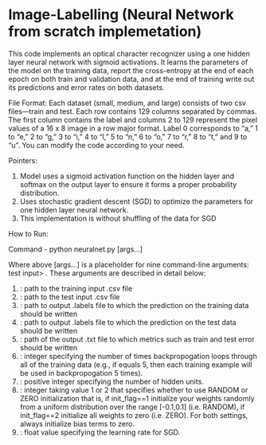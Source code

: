 # Image-Labelling (Neural Network from scratch implemetation)

This code implements an optical character recognizer using a one hidden layer neural network with sigmoid activations. It learns the parameters of the model on the training data, report the cross-entropy at the end of each epoch on both train and validation data, and at the end of training write out its predictions and error rates on both datasets.

File Format: Each dataset (small, medium, and large) consists of two csv files—train and test. Each row contains 129 columns separated by commas. The first column contains the label and columns 2 to 129 represent the pixel values of a 16 x 8 image in a row major format. Label 0 corresponds to “a,” 1 to “e,” 2 to “g,” 3 to “i,” 4 to “l,” 5 to “n,” 6 to “o,” 7 to “r,” 8 to “t,” and 9 to “u”. You can modify the code according to your need.

Pointers:

1. Model uses a sigmoid activation function on the hidden layer and softmax on the output layer to ensure it forms a proper probability distribution.
2. Uses stochastic gradient descent (SGD) to optimize the parameters for one hidden layer neural network.
3. This implementation is without shuffling of the data for SGD

How to Run:

Command - python neuralnet.py [args...]

Where above [args...] is a placeholder for nine command-line arguments: <train input> test input> <train out> <test out> <metrics out> <num epoch> <hidden units> <init flag> <learning rate>. These arguments are described in detail below:
1. <train input>: path to the training input .csv file
2. <test input>: path to the test input .csv file 
3. <train out>: path to output .labels file to which the prediction on the training data should be written
4. <test out>: path to output .labels file to which the prediction on the test data should be written
5. <metrics out>: path of the output .txt file to which metrics such as train and test error should be written
6. <num epoch>: integer specifying the number of times backpropogation loops through all of the
training data (e.g., if <num epoch> equals 5, then each training example will be used in backpropogation 5 times).
7. <hidden units>: positive integer specifying the number of hidden units.
8. <init flag>: integer taking value 1 or 2 that specifies whether to use RANDOM or ZERO initialization that is, if init_flag==1 initialize your weights randomly from a uniform distribution over the range [-0.1,0.1] (i.e. RANDOM), if init_flag==2 initialize all
weights to zero (i.e. ZERO). For both settings, always initialize bias terms to zero.
9. <learning rate>: float value specifying the learning rate for SGD.
